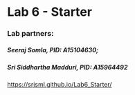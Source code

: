 # Lab 6 - Starter
### Lab partners:
##### Seeraj Somla, PID: A15104630;
##### Sri Siddhartha Madduri, PID: A15964492
https://srjsml.github.io/Lab6_Starter/
